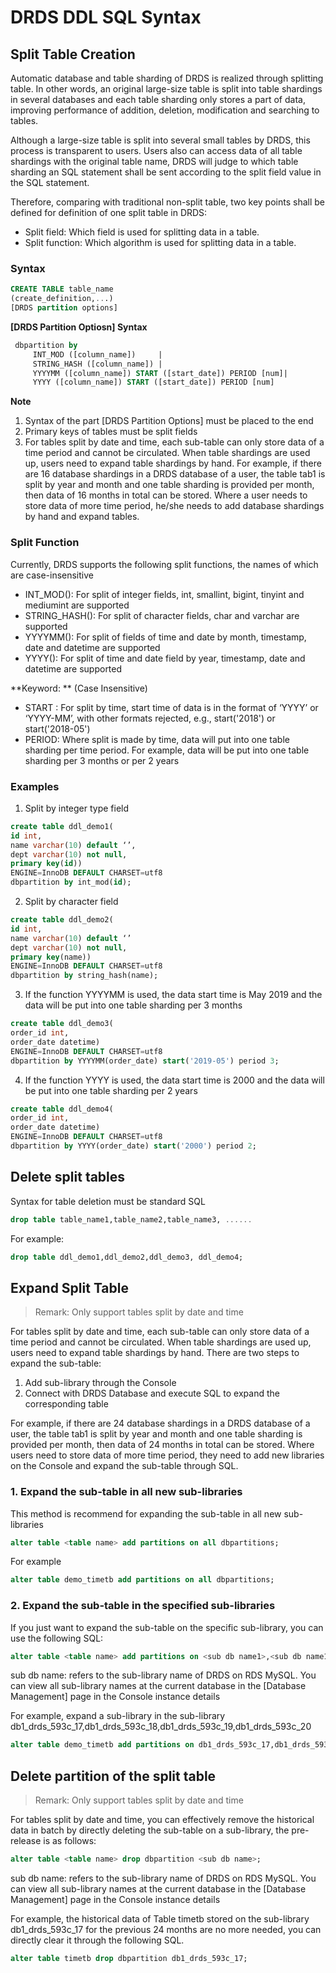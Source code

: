 # DRDS DDL SQL Syntax

## Split Table Creation
Automatic database and table sharding of DRDS is realized through splitting table. In other words, an original large-size table is split into table shardings in several databases and each table sharding only stores a part of data, improving performance of addition, deletion, modification and searching to tables. 

Although a large-size table is split into several small tables by DRDS, this process is transparent to users. Users also can access data of all table shardings with the original table name,
DRDS will judge to which table sharding an SQL statement shall be sent according to the split field value in the SQL statement.

Therefore, comparing with traditional non-split table, two key points shall be defined for definition of one split table in DRDS:
- Split field: Which field is used for splitting data in a table.
- Split function: Which algorithm is used for splitting data in a table.

### Syntax
```SQL
CREATE TABLE table_name
(create_definition,...)
[DRDS partition options]
```

**[DRDS Partition Optiosn] Syntax**
```SQL
 dbpartition by
     INT_MOD ([column_name])     |
     STRING_HASH ([column_name]) |
     YYYYMM ([column_name]) START ([start_date]) PERIOD [num]|
     YYYY ([column_name]) START ([start_date]) PERIOD [num]  
```

**Note**
1. Syntax of the part [DRDS Partition Options] must be placed to the end
2. Primary keys of tables must be split fields
3. For tables split by date and time, each sub-table can only store data of a time period and cannot be circulated. When table shardings are used up, users need to expand table shardings by hand.
For example, if there are 16 database shardings in a DRDS database of a user, the table tab1 is split by year and month and one table sharding is provided per month, then data of 16 months in total can be stored. Where a user needs to store data of more time period, he/she needs to add database shardings by hand and expand tables.

### Split Function
Currently, DRDS supports the following split functions, the names of which are case-insensitive
- INT_MOD(): For split of integer fields, int, smallint, bigint, tinyint and mediumint are supported
- STRING_HASH(): For split of character fields, char and varchar are supported
- YYYYMM(): For split of fields of time and date by month, timestamp, date and datetime are supported
- YYYY(): For split of time and date field by year, timestamp, date and datetime are supported
 
 **Keyword: ** (Case Insensitive)
 - START : For split by time, start time of data is in the format of ‘YYYY’ or ‘YYYY-MM’, with other formats rejected, e.g., start('2018') or start('2018-05')
 - PERIOD: Where split is made by time, data will put into one table sharding per time period. For example, data will be put into one table sharding per 3 months or per 2 years
  
 ### Examples
 1. Split by integer type field
  ```SQL
create table ddl_demo1(
id int,
name varchar(10) default ‘’,
dept varchar(10) not null,
primary key(id))
ENGINE=InnoDB DEFAULT CHARSET=utf8
dbpartition by int_mod(id);
```
 
2. Split by character field
  ```SQL
create table ddl_demo2(
id int,
name varchar(10) default ‘’
dept varchar(10) not null,
primary key(name))
ENGINE=InnoDB DEFAULT CHARSET=utf8
dbpartition by string_hash(name);
```
 
 3. If the function YYYYMM is used, the data start time is May 2019 and the data will be put into one table sharding per 3 months
 ```SQL
 create table ddl_demo3(
 order_id int,
 order_date datetime)
 ENGINE=InnoDB DEFAULT CHARSET=utf8
 dbpartition by YYYYMM(order_date) start('2019-05') period 3;
 ```
 4. If the function YYYY is used, the data start time is 2000 and the data will be put into one table sharding per 2 years
  ```SQL
 create table ddl_demo4(
 order_id int,
 order_date datetime)
 ENGINE=InnoDB DEFAULT CHARSET=utf8
 dbpartition by YYYY(order_date) start('2000') period 2;
 ```

## Delete split tables
Syntax for table deletion must be standard SQL
```SQL
drop table table_name1,table_name2,table_name3, ......
```
For example:
```SQL
drop table ddl_demo1,ddl_demo2,ddl_demo3, ddl_demo4;
```

## Expand Split Table
>Remark: Only support tables split by date and time

For tables split by date and time, each sub-table can only store data of a time period and cannot be circulated. When table shardings are used up, users need to expand table shardings by hand. There are two steps to expand the sub-table:

1. Add sub-library through the Console
2. Connect with DRDS Database and execute SQL to expand the corresponding table

For example, if there are 24 database shardings in a DRDS database of a user, the table tab1 is split by year and month and one table sharding is provided per month, then data of 24 months in total can be stored. Where users need to store data of more time period, they need to add new libraries on the Console and expand the sub-table through SQL.

### 1. Expand the sub-table in all new sub-libraries
This method is recommend for expanding the sub-table in all new sub-libraries
```SQL
alter table <table name> add partitions on all dbpartitions;
```

For example
```SQL
alter table demo_timetb add partitions on all dbpartitions;
```

### 2. Expand the sub-table in the specified sub-libraries
If you just want to expand the sub-table on the specific sub-library, you can use the following SQL:
```SQL
alter table <table name> add partitions on <sub db name1>,<sub db name1>,<sub db name1>,.......
```
sub db name: refers to the sub-library name of DRDS on RDS MySQL. You can view all sub-library names at the current database in the [Database Management] page in the Console instance details

For example, expand a sub-library in the sub-library db1_drds_593c_17,db1_drds_593c_18,db1_drds_593c_19,db1_drds_593c_20
```SQL
alter table demo_timetb add partitions on db1_drds_593c_17,db1_drds_593c_18,db1_drds_593c_19,db1_drds_593c_20;
```

## Delete partition of the split table
>Remark: Only support tables split by date and time

For tables split by date and time, you can effectively remove the historical data in batch by directly deleting the sub-table on a sub-library, the pre-release is as follows:
```SQL
alter table <table name> drop dbpartition <sub db name>;
```
sub db name: refers to the sub-library name of DRDS on RDS MySQL. You can view all sub-library names at the current database in the [Database Management] page in the Console instance details

For example, the historical data of Table timetb stored on the sub-library db1_drds_593c_17 for the previous 24 months are no more needed, you can directly clear it through the following SQL.
```SQL
alter table timetb drop dbpartition db1_drds_593c_17;
```


